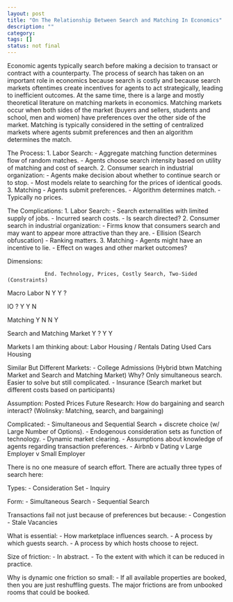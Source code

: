 ```yaml
---
layout: post
title: "On The Relationship Between Search and Matching In Economics"
description: ""
category: 
tags: []
status: not final
---
```


Economic agents typically search before making a decision to transact or contract with a counterparty. The process of search has taken on an important role in economics because search is costly and because search markets oftentimes create incentives for agents to act strategically, leading to inefficient outcomes. At the same time, there is a large and mostly theoretical literature on matching markets in economics. Matching markets occur when both sides of the market (buyers and sellers, students and school, men and women) have preferences over the other side of the market. Matching is typically considered in the setting of centralized markets where agents submit preferences and then an algorithm determines the match. 

The Process:
	1. Labor Search: 
		- Aggregate matching function determines flow of random matches.
		- Agents choose search intensity based on utility of matching and cost of search.
	2. Consumer search in industrial organization:
		- Agents make decision about whether to continue search or to stop.
		- Most models relate to searching for the prices of identical goods.
	3. Matching
		- Agents submit preferences.
		- Algorithm determines match.
		- Typically no prices.

The Complications:
	1. Labor Search:
		- Search externalities with limited supply of jobs.
		- Incurred search costs.
		- Is search directed?
	2. Consumer search in industrial organization:
		- Firms know that consumers search and may want to appear more attractive than they are.
			- Ellision (Search obfuscation)
		- Ranking matters.
	3. Matching
		- Agents might have an incentive to lie.
		- Effect on wages and other market outcomes?

Dimensions: 

				End. Technology, Prices, Costly Search, Two-Sided (Constraints)
Macro Labor							N	Y	Y	? 

IO 									? 	Y	Y	N

Matching    	    				Y   N   N	Y

Search and Matching Market  		Y	?	Y	Y

Markets I am thinking about:
	Labor
	Housing / Rentals
	Dating
	Used Cars
	Housing

Similar But Different Markets:
	- College Admissions (Hybrid btwn Matching Market and Search and Matching Market)
	Why? Only simultaneous search. Easier to solve but still complicated.
	- Insurance (Search market but different costs based on participants)

Assumption: Posted Prices
Future Research: How do bargaining and search interact? (Wolinsky: Matching, search, and bargaining)

Complicated: 
	- Simultaneous and Sequential Search + discrete choice (w/ Large Number of Options).
	- Endogenous consideration sets as function of technology.
	- Dynamic market clearing.
	- Assumptions about knowledge of agents regarding transaction preferences.
		- Airbnb v Dating v Large Employer v Small Employer

There is no one measure of search effort. There are actually three types of search here:

Types:
	- Consideration Set
	- Inquiry

Form:
	- Simultaneous Search
	- Sequential Search

Transactions fail not just because of preferences but because:
	- Congestion
	- Stale Vacancies

What is essential:
	- How marketplace influences search.
	- A process by which guests search.
	- A process by which hosts choose to reject.

Size of friction:
	- In abstract.
	- To the extent with which it can be reduced in practice.

Why is dynamic one friction so small:
	- If all available properties are booked, then you are just reshuffling guests. The major frictions are from unbooked rooms that could be booked.